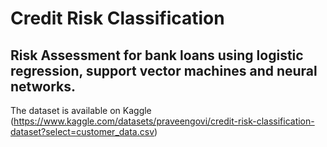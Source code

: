# Credit Risk Classification
## Risk Assessment for bank loans using logistic regression, support vector machines and neural networks.
The dataset is available on Kaggle (https://www.kaggle.com/datasets/praveengovi/credit-risk-classification-dataset?select=customer_data.csv)
